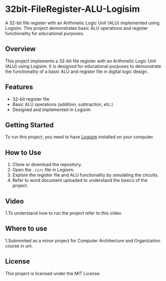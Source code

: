 # 32bit-FileRegister-ALU-Logisim
A 32-bit file register with an Arithmetic Logic Unit (ALU) implemented using Logisim. This project demonstrates basic ALU operations and register functionality for educational purposes.

## Overview
This project implements a 32-bit file register with an Arithmetic Logic Unit (ALU) using Logisim. It is designed for educational purposes to demonstrate the functionality of a basic ALU and register file in digital logic design.

## Features
- 32-bit register file
- Basic ALU operations (addition, subtraction, etc.)
- Designed and implemented in Logisim

## Getting Started
To run this project, you need to have [Logisim](http://www.cburch.com/logisim/) installed on your computer.

## How to Use
1. Clone or download the repository.
2. Open the `.circ` file in Logisim.
3. Explore the register file and ALU functionality by simulating the circuits.
4. Refer to word document uploaded to understand the basics of the project.

## Video
1.To understand how to run the project refer to this video.

## Where to use
1.Submmited as a minor project for Computer Architecture and Organization course in uni. 

## License
This project is licensed under the MIT License.
